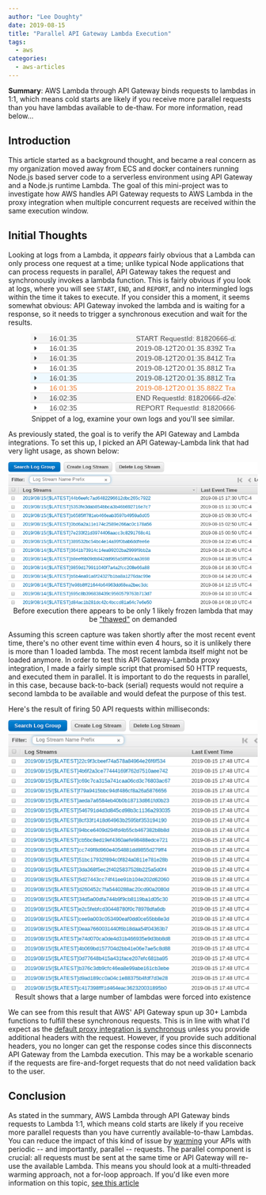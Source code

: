 ```yaml
---
author: "Lee Doughty"
date: 2019-08-15
title: "Parallel API Gateway Lambda Execution"
tags:
  - aws
categories:
  - aws-articles
---
```


**Summary**: AWS Lambda through API Gateway binds requests to lambdas in 1:1, which means cold starts are likely if you receive more parallel requests than you have lambdas available to de-thaw. For more information, read below...

<!--more-->

## Introduction

This article started as a background thought, and became a real concern as my organization moved away from ECS and docker containers running Node.js based server code to a serverless environment using API Gateway and a Node.js runtime Lambda. The goal of this mini-project was to investigate how AWS handles API Gateway requests to AWS Lambda in the proxy integration when multiple concurrent requests are received within the same execution window.

## Initial Thoughts

Looking at logs from a Lambda, it _appears_ fairly obvious that a Lambda can only process one request at a time; unlike typical Node applications that can process requests in parallel, API Gateway takes the request and synchronously invokes a lambda function. This is fairly obvious if you look at logs, where you will see `START`, `END`, and `REPORT`, and no intermingled logs within the time it takes to execute. If you consider this a moment, it seems somewhat obvious: API Gateway invoked the lambda and is waiting for a response, so it needs to trigger a synchronous execution and wait for the results.

<p align="center">
<img src="lambda-log.png" /><br/>
Snippet of a log, examine your own logs and you'll see similar.</p>

As previously stated, the goal is to verify the API Gateway and Lambda integrations. To set this up, I picked an API Gateway-Lambda link that had very light usage, as shown below:

<p align="center">
<img src="before.png" /><br/>
Before execution there appears to be only 1 likely frozen lambda that may be <a href="https://docs.aws.amazon.com/lambda/latest/dg/running-lambda-code.html">"thawed"</a> on demanded</p>

Assuming this screen capture was taken shortly after the most recent event time, there's no other event time within even 4 hours, so it is unlikely there is more than 1 loaded lambda. The most recent lambda itself might not be loaded anymore. In order to test this API Gateway-Lambda proxy integration, I made a fairly simple script that promised 50 HTTP requests, and executed them in parallel. It is important to do the requests in parallel, in this case, because back-to-back (serial) requests would not require a second lambda to be available and would defeat the purpose of this test.

Here's the result of firing 50 API requests within milliseconds:


<p align="center">
<img src="after.png" /><br/>
Result shows that a large number of lambdas were forced into existence</p>

We can see from this result that AWS' API Gateway spun up 30+ Lambda functions to fulfill these synchronous requests. This is in line with what I'd expect as the [default proxy integration is synchronous](https://docs.aws.amazon.com/apigateway/latest/developerguide/set-up-lambda-integration-async.html) unless you provide additional headers with the request. However, if you provide such additional headers, you no longer can get the response codes since this disconnects API Gateway from the Lambda execution. This may be a workable scenario if the requests are fire-and-forget requests that do not need validation back to the user.

## Conclusion

As stated in the summary, AWS Lambda through API Gateway binds requests to Lambda 1:1, which means cold starts are likely if you receive more parallel requests than you have currently available-to-thaw Lambdas. You can reduce the impact of this kind of issue by [warming](https://read.acloud.guru/how-to-keep-your-lambda-functions-warm-9d7e1aa6e2f0) your APIs with periodic -- and importantly, parallel -- requests. The parallel component is crucial: all requests must be sent at the same time or API Gateway will re-use the available Lambda. This means you should look at a multi-threaded warming approach, not a for-loop approach. If you'd like even more information on this topic, [see this article](https://theburningmonk.com/2018/01/im-afraid-youre-thinking-about-aws-lambda-cold-starts-all-wrong/)
